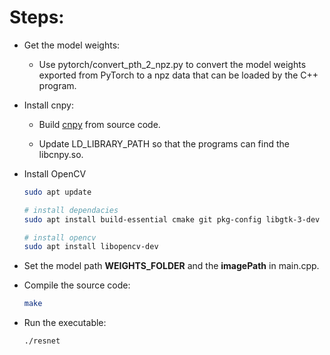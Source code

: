 # Steps:

- Get the model weights:
    - Use pytorch/convert_pth_2_npz.py to convert the model weights exported from PyTorch to a npz data that can be loaded by the C++ program.

- Install cnpy:
    - Build [cnpy](https://github.com/rogersce/cnpy/tree/master) from source code.

    - Update LD_LIBRARY_PATH so that the programs can find the libcnpy.so.

- Install OpenCV
    ```bash
    sudo apt update

    # install dependacies
    sudo apt install build-essential cmake git pkg-config libgtk-3-dev libavcodec-dev libavformat-dev libswscale-dev libv4l-dev libxvidcore-dev libx264-dev libjasper-dev libatlas-base-dev gfortran python3-dev

    # install opencv
    sudo apt install libopencv-dev
    ```
- Set the model path **WEIGHTS_FOLDER** and the **imagePath** in main.cpp.
- Compile the source code:
    ```bash
    make
    ```
- Run the executable:
    ```
    ./resnet
    ```
